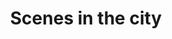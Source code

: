 ---
pid: LLD17
title: Scenes in the city
location_transcription: Different famous movie locations around town
zipcode: '19106'
outside_phl: 
neighborhood: Society Hill,Old City
age: '25'
age_range: 20-29
instagram: 
image_file_name: LLD_17.jpg
proposal_transcription: |-
  1. Life-sized dioramas
  2. All over town @ different movie locations
  3. Depicting famous movie scenes for movies filmed here
  4. Wax figures!
  Super creepy & great for tourists & bringing money to city!
topic: Philadelphia,Pop Culture
topic_summary: 0, 0
type: Sculpture Statue
keywords_other: movie scenes
credit: Nikki Joniak
image_labels: 
twitter: 
facebook: 
permalink: "/monuments/lld17/"
layout: item-page
---
